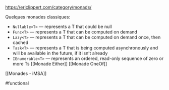 https://ericlippert.com/category/monads/

Quelques monades classiques:
-   `Nullable<T>` — represents a T that could be null
-   `Func<T>` — represents a T that can be computed on demand
-   `Lazy<T>` — represents a T that can be computed on demand once, then cached
-   `Task<T>` — represents a T that is being computed asynchronously and will be available in the future, if it isn’t already
-   `IEnumerable<T>` — represents an ordered, read-only sequence of zero or more Ts
[[Monade Either]]
[[Monade OneOf]]

[[Monades - iMSA]]

#functional